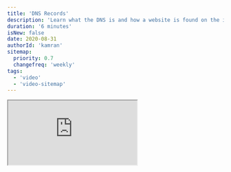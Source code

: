 ```yaml
---
title: 'DNS Records'
description: 'Learn what the DNS is and how a website is found on the internet.'
duration: '6 minutes'
isNew: false
date: 2020-08-31
authorId: 'kamran'
sitemap:
  priority: 0.7
  changefreq: 'weekly'
tags:
  - 'video'
  - 'video-sitemap'
---
```


<iframe class="w-full aspect-video mb-5" src="https://www.youtube.com/embed/7lxgpKh_fRY" title="DNS Records"></iframe>
